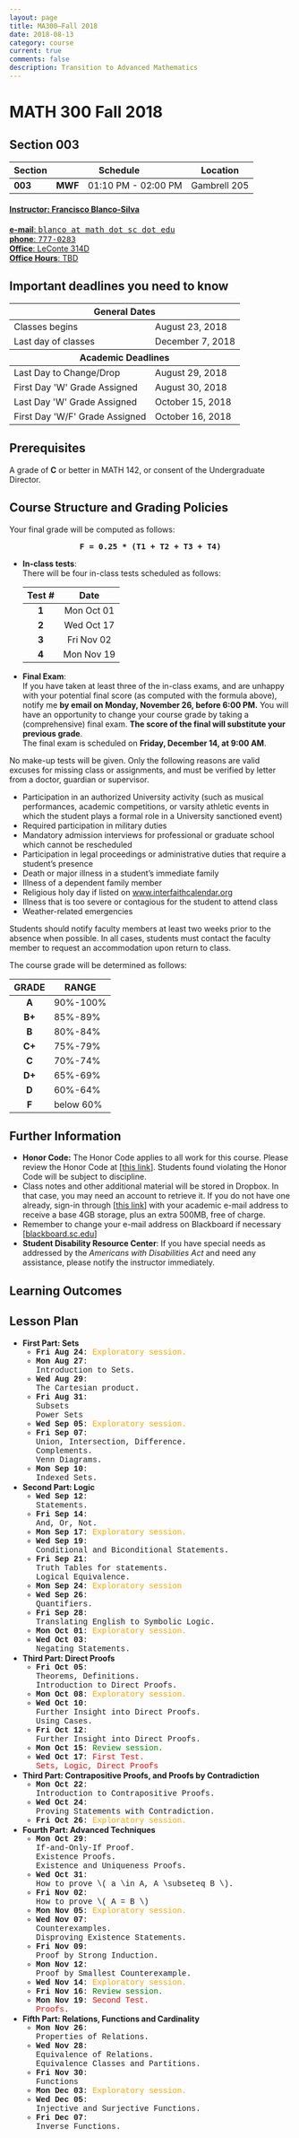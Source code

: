 ```yaml
---
layout: page
title: MA300—Fall 2018
date: 2018-08-13 
category: course
current: true  
comments: false
description: Transition to Advanced Mathematics
---
```


# MATH 300 Fall 2018

## Section 003

<!-- Meeting Times -->

<div class="row">
	<div class="col-sm-2 col-lg-2"></div>
    <div class="col-sm-8 col-lg-8">
        <table class="table table-striped">
        <thead>
            <tr>
            	<th style="text-align:left;"><strong>Section</strong></th>
                <th style="text-align:center;" colspan="2"><strong>Schedule</strong></th>
                <th style="text-align:center;"><strong>Location</strong></th>
            </tr>
        </thead>
            <tr>
            	<td style="text-align:left;"><strong>003</strong></td>
                <td style="text-align:right;"><strong>MWF</strong></td>
                <td style="text-align:left;">01:10 PM - 02:00 PM</td>
                <td style="text-align:center;">Gambrell 205</td>
            </tr>
        </table>
    </div>
	<div class="col-sm-2 col-lg-2"></div>
</div>

<!-- Instructor information -->

<div class="row">
	<div class="col-sm-2 col-lg-2">
	</div>
	<div class="col-sm-8 col-lg-8">
		<div class="list-group">
            <a href="mailto:blanco@math.sc.edu" class="list-group-item">
                <h4 class="list-group-item-heading"><strong>Instructor</strong>: Francisco Blanco-Silva</h4>
                <p class="list-group-item-text">
                    <strong>e-mail</strong>: <tt>blanco at math dot sc dot edu</tt><br/>
                    <strong>phone</strong>: <tt>777-0283</tt><br/>
                    <strong>Office</strong>: LeConte 314D<br />
                    <strong>Office Hours</strong>: TBD
                </p>
            </a>
        </div>
	</div>	
	<div class="col-sm-2 col-lg-2">
	</div>
</div>



<!-- Textbook -->




## Important deadlines you need to know

<div class="row">
	<div class="col-sm-2 col-lg-2"></div>
	<div class="col-sm-8 col-lg-8">
		<table class="table table-striped">
			<thead>
				<tr>
					<th colspan="2">General Dates</th>
				</tr>
			</thead>
			<tbody>
				<tr>
					<td>Classes begins</td>
					<td>August 23, 2018</td>
				</tr>
				<tr>
					<td>Last day of classes</td>
					<td>December 7, 2018</td>
				</tr>
				<thead>
					<tr>
						<th colspan="2">Academic Deadlines</th>
					</tr>
				</thead>
				<tr>
					<td>Last Day to Change/Drop</td>
					<td>August 29, 2018</td>
				</tr>
				<tr>
					<td>First Day 'W' Grade Assigned</td>
					<td>August 30, 2018</td>
				</tr>
				<tr>
					<td>Last Day 'W' Grade Assigned</td>
					<td>October 15, 2018</td>
				</tr>
				<tr>
					<td>First Day 'W/F' Grade Assigned</td>
					<td>October 16, 2018</td>
				</tr>
			</tbody>
		</table>
	</div>
	<div class="col-sm-2 col-lg-2"></div>
</div>

## Prerequisites

A grade of **C** or better in MATH 142, or consent of the Undergraduate Director.

## Course Structure and Grading Policies

Your final grade will be computed as follows:

<div class="alert alert-warning" role="alert" style="text-align:center;">
    <strong><tt>F = 0.25 * (T1 + T2 + T3 + T4)</tt></strong>
</div>

<div class="row">
	<div class="col-sm-12 col-lg-12">
		<ul class="list-group">
			<li class="list-group-item">
			<strong>In-class tests</strong>:<br/>  
			There will be four in-class tests scheduled as follows:
				<div class="row">
					<div class="col-sm-4 col-lg-4">
					</div>
					<div class="col-sm-4 col-lg-4">
						<table class="table table-striped">
							<thead>
								<tr>
									<th>Test #</th>
									<th style="text-align: center;">Date</th>
								</tr>
							</thead>
							<tbody>
								<tr>
									<td align="center"><strong>1</strong></td>
									<td align="center">Mon Oct 01</td>
								</tr>
								<tr>
									<td align="center"><strong>2</strong></td>
									<td align="center">Wed Oct 17</td>
								</tr>
								<tr>
									<td align="center"><strong>3</strong></td>
									<td align="center">Fri Nov 02</td>
								</tr>
								<tr>
									<td align="center"><strong>4</strong></td>
									<td align="center">Mon Nov 19</td>
								</tr>
							</tbody>
						</table>
					</div>
					<div class="col-sm-4 col-lg-4">
					</div>
				</div>
			</li>
        	<li class="list-group-item">
        		<strong>Final Exam</strong>:<br/>
        		If you have taken at least three of the in-class exams, and are unhappy with your potential final score (as computed with the formula above), notify me <strong>by email on Monday, November 26, before 6:00 PM.</strong>  You will have an opportunity to change your course grade by taking a (comprehensive) final exam.  <strong>The score of the final will substitute your previous grade</strong>.<br/>
        		The final exam is scheduled on <strong>Friday, December 14, at 9:00 AM</strong>.
        	</li>
        </ul>
    </div>
</div>

<div class="alert alert-danger" role="alert">
    No make-up tests will be given. Only the following reasons are valid excuses for missing class or assignments, and must be verified by letter from a doctor, guardian or supervisor.
    <ul>
        <li> Participation in an authorized University activity (such as musical performances, academic competitions, or varsity athletic events in which the student plays a formal role in a University sanctioned event)</li>
        <li> Required participation in military duties</li>
        <li> Mandatory admission interviews for professional or graduate school which cannot be rescheduled</li>
        <li> Participation in legal proceedings or administrative duties that require a student’s presence</li>
        <li> Death or major illness in a student’s immediate family</li>
        <li> Illness of a dependent family member</li>
        <li> Religious holy day if listed on <a href="http://www.interfaithcalendar.org">www.interfaithcalendar.org</a></li>
        <li> Illness that is too severe or contagious for the student to attend class</li>
        <li> Weather-related emergencies</li>
    </ul>
    Students should notify faculty members at least two weeks prior to the absence when possible. In all cases, students must contact the faculty member to request an accommodation upon return to class.
</div>

The course grade will be determined as follows:

<div class="row">
    <div class="col-sm-4 col-lg-4">
    </div>
    <div class="col-sm-4 col-lg-4">
        <table class="table table-striped">
            <thead>
                <tr>
                    <th>GRADE</th>
                    <th>RANGE</th>
                </tr>
            </thead>
            <tbody>
                <tr>
                    <td align="center"><strong>A</strong></td>
                    <td>90%-100%</td>
                </tr>
                <tr>
                    <td align="center"><strong>B+</strong></td>
                    <td>85%-89%</td>
                </tr>
                <tr>
                    <td align="center"><strong>B</strong></td>
                    <td>80%-84%</td>
                </tr>
                <tr>
                    <td align="center"><strong>C+</strong></td>
                    <td>75%-79%</td>
                </tr>
                <tr>
                    <td align="center"><strong>C</strong></td>
                    <td>70%-74%</td>
                </tr>
                <tr>
                    <td align="center"><strong>D+</strong></td>
                    <td>65%-69%</td>
                </tr>
                <tr>
                    <td align="center"><strong>D</strong></td>
                    <td>60%-64%</td>
                </tr>
                <tr>
                    <td align="center"><strong>F</strong></td>
                    <td>below 60%</td>
                </tr>
            </tbody>
        </table>
    </div>
    <div class="col-sm-4 col-lg-4">
    </div>
</div>

## Further Information

<ul class="list-group">
    <li class="list-group-item">
    	<strong>Honor Code:</strong> The Honor Code applies to all work for this course.  Please review the Honor Code at [<a href="http://www.sc.edu/academicintegrity">this link</a>].  Students found violating the Honor Code will be subject to discipline.
    </li>
    <li class="list-group-item">
    	Class notes and other additional material will be stored in Dropbox. In that case, you may need an account to retrieve it. If you do not have one already, sign-in through [<a href="http://db.tt/Mtz4IUP">this link</a>] with your academic e-mail address to receive a base 4GB storage, plus an extra 500MB, free of charge.
    </li>
    <li class="list-group-item">
    	Remember to change your e-mail address on Blackboard if necessary [<a href="http://blackboard.sc.edu/">blackboard.sc.edu</a>]
    </li>
    <li class="list-group-item">
    	<strong>Student Disability Resource Center</strong>: If you have special needs as addressed by the <em>Americans with Disabilities Act</em> and need any assistance, please notify the instructor immediately.
    </li>
</ul>

## Learning Outcomes



<div class="well">
	<h2>Lesson Plan</h2>
	<ul class="list-group">
		<li class="list-group-item">
			<strong>First Part: Sets</strong>
			<ul style="font-family:Courier;" >
				<li>
					<strong>Fri Aug 24</strong>: <span style="color:orange;">Exploratory session.</span>
				</li>
				<li>
					<strong>Mon Aug 27</strong>:<br/> Introduction to Sets.
				</li>
				<li>
					<strong>Wed Aug 29</strong>:<br/> The Cartesian product.
				</li>
				<li>
					<strong>Fri Aug 31</strong>:<br/> Subsets<br/>Power Sets
				</li>
				<li>
					<strong>Wed Sep 05</strong>: <span style="color:orange;">Exploratory session.</span>
				</li>
				<li>
					<strong>Fri Sep 07</strong>:<br/> Union, Intersection, Difference.<br/>Complements.<br/>Venn Diagrams.
				</li>
				<li>
					<strong>Mon Sep 10</strong>:<br/> Indexed Sets.
				</li>
			</ul>
		</li>
		<li class="list-group-item">
			<strong>Second Part: Logic</strong>			
			<ul style="font-family:Courier;">
				<li>
					<strong>Wed Sep 12</strong>:<br/> Statements.
				</li>
				<li>
					<strong>Fri Sep 14</strong>:<br/> And, Or, Not.
				</li>
				<li>
					<strong>Mon Sep 17</strong>: <span style="color:orange;">Exploratory session.</span>
				</li>
				<li>
					<strong>Wed Sep 19</strong>:<br/> Conditional and Biconditional Statements.
				</li>
				<li>
					<strong>Fri Sep 21</strong>:<br/> Truth Tables for statements.<br/>Logical Equivalence.
				</li>
				<li>
					<strong>Mon Sep 24</strong>: <span style="color:orange;">Exploratory session</span>
				</li>
				<li>
					<strong>Wed Sep 26</strong>:<br/> Quantifiers.
				</li>
				<li>
					<strong>Fri Sep 28</strong>:<br/> Translating English to Symbolic Logic.
				</li>
				<li>
					<strong>Mon Oct 01</strong>: <span style="color:orange;">Exploratory session.</span>
				</li>
				<li>
					<strong>Wed Oct 03</strong>:<br/> Negating Statements.
				</li>
			</ul>
		</li>
		<li class="list-group-item">
			<strong>Third Part: Direct Proofs</strong>
			<ul style="font-family:Courier;">
				<li>
					<strong>Fri Oct 05</strong>:<br/> Theorems, Definitions.<br/>Introduction to Direct Proofs.
				</li>
				<li>
					<strong>Mon Oct 08</strong>: <span style="color:orange;">Exploratory session.</span>
				</li>
				<li>
					<strong>Wed Oct 10</strong>:<br/> Further Insight into Direct Proofs.<br/>Using Cases.
				</li>
				<li>
					<strong>Fri Oct 12</strong>:<br/> Further Insight into Direct Proofs.
				</li>
				<li>
					<strong>Mon Oct 15</strong>: <span style="color:green;">Review session.</span>
				</li>
				<li>
					<strong>Wed Oct 17</strong>: <span style="color:red;">First Test.<br/>Sets, Logic, Direct Proofs</span>
				</li>
			</ul>
		</li>
		<li class="list-group-item">
			<strong>Third Part: Contrapositive Proofs, and Proofs by Contradiction</strong>
			<ul style="font-family:Courier;" >				
				<li>
					<strong>Mon Oct 22</strong>:<br/> Introduction to Contrapositive Proofs. 
				</li>
				<li>
					<strong>Wed Oct 24</strong>:<br/> Proving Statements with Contradiction.
				</li>
				<li>
					<strong>Fri Oct 26</strong>: <span style="color:orange;">Exploratory session.</span>
				</li>
			</ul>
		</li>
		<li class="list-group-item">
			<strong>Fourth Part: Advanced Techniques</strong>
			<ul style="font-family:Courier;" >				
				<li>
					<strong>Mon Oct 29</strong>:<br/> If-and-Only-If Proof.<br/>Existence Proofs.<br/>Existence and Uniqueness Proofs.
				</li>
				<li>
					<strong>Wed Oct 31</strong>:<br/> How to prove \( a \in A, A \subseteq B \). 
				</li>
				<li>
					<strong>Fri Nov 02</strong>: <br/> How to prove \( A = B \)
				</li>
				<li>
					<strong>Mon Nov 05</strong>: <span style="color:orange;">Exploratory session.</span>
				</li>
				<li>
					<strong>Wed Nov 07</strong>:<br/> Counterexamples.<br/>Disproving Existence Statements.
				</li>
				<li>
					<strong>Fri Nov 09</strong>:<br/> Proof by Strong Induction.  
				</li>
				<li>
					<strong>Mon Nov 12</strong>:<br/> Proof by Smallest Counterexample.  
				</li>
				<li>
					<strong>Wed Nov 14</strong>: <span style="color:orange;">Exploratory session.</span>
				</li>
				<li>
					<strong>Fri Nov 16</strong>: <span style="color:green;">Review session.</span>
				</li>
				<li>
					<strong>Mon Nov 19</strong>: <span style="color:red;">Second Test.<br/>Proofs.</span>
				</li>
			</ul>
		</li>
		<li class="list-group-item">
			<strong>Fifth Part: Relations, Functions and Cardinality</strong>
			<ul style="font-family:Courier;" >
				<li>
					<strong>Mon Nov 26</strong>:<br/> Properties of Relations.
				</li>
				<li>	
					<strong>Wed Nov 28</strong>:<br/> Equivalence of Relations.<br/>Equivalence Classes and Partitions.
				</li>
				<li>
					<strong>Fri Nov 30</strong>:<br/> Functions
				</li>
				<li>
					<strong>Mon Dec 03</strong>: <span style="color:orange;">Exploratory session.</span>  
				</li>
				<li>
					<strong>Wed Dec 05</strong>:<br/> Injective and Surjective Functions.
				</li>
				<li>
					<strong>Fri Dec 07</strong>:<br/> Inverse Functions.
				</li>
			</ul>
		</li>
	</ul>
</div>
	
